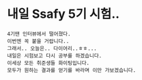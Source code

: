 # 내일 Ssafy 5기 시험..
```
4기땐 인터뷰에서 떨어졌다.
이번엔 꼭 붙을 거랍니다..
그래서.. 오늘은.. 다이어리..ㅎㅎ...
내일은 시험보고 다시 공부를 하겠습니다.
이세상 모든 취준생들 화이팅입니다.
모두가 원하는 결과를 얻기를 바라며 이만 가보겠습니다.
```
